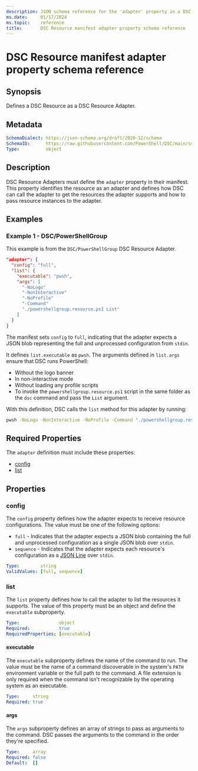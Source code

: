 ```yaml
---
description: JSON schema reference for the 'adapter' property in a DSC Resource manifest
ms.date:     01/17/2024
ms.topic:    reference
title:       DSC Resource manifest adapter property schema reference
---
```


# DSC Resource manifest adapter property schema reference

## Synopsis

Defines a DSC Resource as a DSC Resource Adapter.

## Metadata

```yaml
SchemaDialect: https://json-schema.org/draft/2020-12/schema
SchemaID:      https://raw.githubusercontent.com/PowerShell/DSC/main/schemas/2023/10/resource/manifest.adapter.json
Type:          object
```

## Description

DSC Resource Adapters must define the `adapter` property in their manifest. This property
identifies the resource as an adapter and defines how DSC can call the adapter to get the
resources the adapter supports and how to pass resource instances to the adapter.

## Examples

### Example 1 - DSC/PowerShellGroup

This example is from the `DSC/PowerShellGroup` DSC Resource Adapter.

```json
"adapter": {
  "config": "full",
  "list": {
    "executable": "pwsh",
    "args": [
      "-NoLogo"
      "-NonInteractive"
      "-NoProfile"
      "-Command"
      "./powershellgroup.resource.ps1 List"
    ]
  }
}
```

The manifest sets `config` to `full`, indicating that the adapter expects a JSON blob representing
the full and unprocessed configuration from `stdin`.

It defines `list.executable` as `pwsh`. The arguments defined in `list.args` ensure that DSC runs
PowerShell:

- Without the logo banner
- In non-interactive mode
- Without loading any profile scripts
- To invoke the `powershellgroup.resource.ps1` script in the same folder as the `dsc` command and
  pass the `List` argument.

With this definition, DSC calls the `list` method for this adapter by running:

```sh
pwsh -NoLogo -NonInteractive -NoProfile -Command "./powershellgroup.resource.ps1 List"
```

## Required Properties

The `adapter` definition must include these properties:

- [config](#config)
- [list](#list)

## Properties

### config

The `config` property defines how the adapter expects to receive resource configurations. The
value must be one of the following options:

- `full` - Indicates that the adapter expects a JSON blob containing the full and
  unprocessed configuration as a single JSON blob over `stdin`.
- `sequence` - Indicates that the adapter expects each resource's configuration as
  a [JSON Line][01] over `stdin`.

```yaml
Type:        string
ValidValues: [full, sequence]
```

### list

The `list` property defines how to call the adapter to list the resources it supports. The value
of this property must be an object and define the `executable` subproperty.

```yaml
Type:               object
Required:           true
RequiredProperties: [executable]
```

#### executable

The `executable` subproperty defines the name of the command to run. The value must be the name of
a command discoverable in the system's `PATH` environment variable or the full path to the command.
A file extension is only required when the command isn't recognizable by the operating system as an
executable.

```yaml
Type:     string
Required: true
```

#### args

The `args` subproperty defines an array of strings to pass as arguments to the command. DSC passes
the arguments to the command in the order they're specified.

```yaml
Type:     array
Required: false
Default:  []
```

[01]: https://jsonlines.org/
